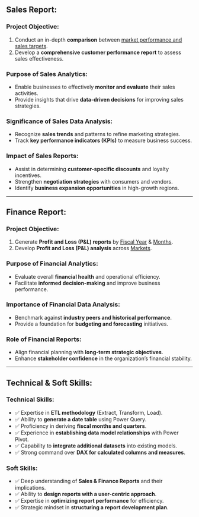 ## Sales Report:

### **Project Objective:**  
1. Conduct an in-depth **comparison** between [market performance and sales targets](https://github.com/KirandeepMarala/Excel-Sales_Analysis/blob/main/Customer%20Performance%20Report.pdf).  
2. Develop a **comprehensive customer performance report** to assess sales effectiveness.  

### **Purpose of Sales Analytics:**  
- Enable businesses to effectively **monitor and evaluate** their sales activities.  
- Provide insights that drive **data-driven decisions** for improving sales strategies.  

### **Significance of Sales Data Analysis:**  
- Recognize **sales trends** and patterns to refine marketing strategies.  
- Track **key performance indicators (KPIs)** to measure business success.  

### **Impact of Sales Reports:**  
- Assist in determining **customer-specific discounts** and loyalty incentives.  
- Strengthen **negotiation strategies** with consumers and vendors.  
- Identify **business expansion opportunities** in high-growth regions.  

---  

## Finance Report:

### **Project Objective:**  
1. Generate **Profit and Loss (P&L) reports** by [Fiscal Year](https://github.com/KirandeepMarala/Excel-Sales_Analysis/blob/main/P%26L%20Statement%20by%20Fiscal%20Year.pdf) & [Months](https://github.com/KirandeepMarala/Excel-Sales_Analysis/blob/main/P%26L%20Statement%20by%20Months.pdf).  
2. Develop **Profit and Loss (P&L) analysis** across [Markets](https://github.com/KirandeepMarala/Excel-Sales_Analysis/blob/main/P%26L%20Statement%20by%20Markets.pdf).  

### **Purpose of Financial Analytics:**  
- Evaluate overall **financial health** and operational efficiency.  
- Facilitate **informed decision-making** and improve business performance.  

### **Importance of Financial Data Analysis:**  
- Benchmark against **industry peers and historical performance**.  
- Provide a foundation for **budgeting and forecasting** initiatives.  

### **Role of Financial Reports:**  
- Align financial planning with **long-term strategic objectives**.  
- Enhance **stakeholder confidence** in the organization’s financial stability.  

---  

## Technical & Soft Skills:

### **Technical Skills:**  
- ✅ Expertise in **ETL methodology** (Extract, Transform, Load).  
- ✅ Ability to **generate a date table** using Power Query.  
- ✅ Proficiency in deriving **fiscal months and quarters**.  
- ✅ Experience in **establishing data model relationships** with Power Pivot.  
- ✅ Capability to **integrate additional datasets** into existing models.  
- ✅ Strong command over **DAX for calculated columns and measures**.  

### **Soft Skills:**  
- ✅ Deep understanding of **Sales & Finance Reports** and their implications.  
- ✅ Ability to **design reports with a user-centric approach**.  
- ✅ Expertise in **optimizing report performance** for efficiency.  
- ✅ Strategic mindset in **structuring a report development plan**.  

